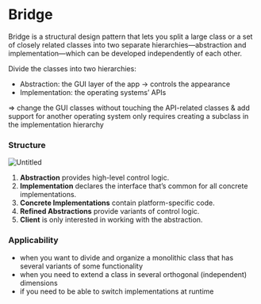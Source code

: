 # Bridge
Bridge is a structural design pattern that lets you split a large class or a set of closely related classes into two separate hierarchies—abstraction and implementation—which can be developed independently of each other.

Divide the classes into two hierarchies:

- Abstraction: the GUI layer of the app → controls the appearance
- Implementation: the operating systems’ APIs

⇒ change the GUI classes without touching the API-related classes & add support for another operating system only requires creating a subclass in the implementation hierarchy

### Structure

![Untitled](https://s3-us-west-2.amazonaws.com/secure.notion-static.com/18e7b55f-b63a-4824-afe7-c84fb5b29e6f/Untitled.png)

1. **Abstraction** provides high-level control logic.
2. **Implementation** declares the interface that’s common for all concrete implementations. 
3. **Concrete Implementations** contain platform-specific code.
4. **Refined Abstractions** provide variants of control logic.
5. **Client** is only interested in working with the abstraction.

### Applicability

- when you want to divide and organize a monolithic class that has several variants of some functionality
- when you need to extend a class in several orthogonal (independent) dimensions
- if you need to be able to switch implementations at runtime
